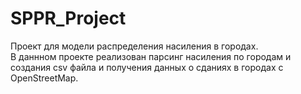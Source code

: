# SPPR_Project

Проект для модели распределения насиления в городах.   
В даннном проекте реализован парсинг насиления по городам и создания csv файла и получения данных о сданиях в городах с OpenStreetMap.  

